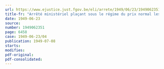 ```yaml
---
url: https://www.ejustice.just.fgov.be/eli/arrete/1949/06/23/1949062351/justel
title-fr: "Arrêté ministériel plaçant sous le régime du prix normal les engrais azotés et potassiques"
date: 1949-06-23
source:
number: 1949062351
page: 6458
case: 1949-06-23/04
publication: 1949-07-08
starts:
modifies:
pdf-original:
pdf-consolidated:
---
```


